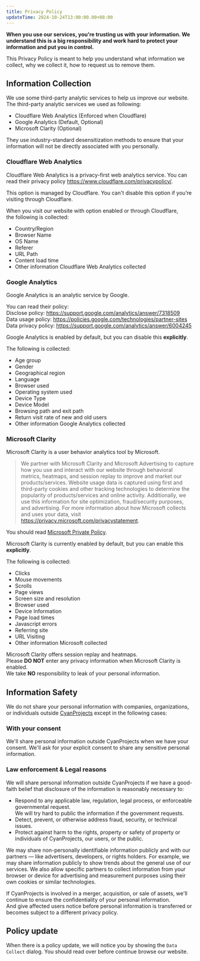 ```yaml
---
title: Privacy Policy
updateTime: 2024-10-24T13:00:00.00+08:00
---
```

<b>
When you use our services, 
you're trusting us with your information.  
</b>

<b>
We understand this is a big responsibility 
and work hard to protect your information 
and put you in control.
</b>

This Privacy Policy is meant to help you understand what information we collect, 
why we collect it, how to request us to remove them. 

## Information Collection

We use some third-party analytic services to help us improve our website.
The third-party analytic services we used as following:

- Cloudflare Web Analytics (Enforced when Cloudflare)
- Google Analytics (Default, Optional)
- Microsoft Clarity (Optional)

They use industry-standard desensitization methods 
to ensure that your information 
will not be directly associated with you personally.

### Cloudflare Web Analytics 
Cloudflare Web Analytics is a privacy-first web analytics service.
You can read their privacy policy https://www.cloudflare.com/privacypolicy/.

This option is managed by Cloudflare.
You can't disable this option if you’re visiting through Cloudflare.

When you visit our website with option enabled or through Cloudflare,  
the following is collected:
- Country/Region
- Browser Name
- OS Name
- Referer
- URL Path
- Content load time
- Other information Cloudflare Web Analytics collected

### Google Analytics
Google Analytics is an analytic service by Google.

You can read their policy:  
Disclose policy: https://support.google.com/analytics/answer/7318509  
Data usage policy: https://policies.google.com/technologies/partner-sites  
Data privacy policy: https://support.google.com/analytics/answer/6004245  

Google Analytics is enabled by default,
but you can disable this **explicitly**.

The following is collected:
- Age group
- Gender
- Geographical region
- Language
- Browser used
- Operating system used
- Device Type
- Device Model
- Browsing path and exit path
- Return visit rate of new and old users
- Other information Google Analytics collected

### Microsoft Clarity
Microsoft Clarity is a user behavior analytics tool by Microsoft.

> We partner with Microsoft Clarity and Microsoft Advertising 
to capture how you use and interact with our website through behavioral metrics, heatmaps, and session replay 
to improve and market our products/services. 
Website usage data is captured using first and third-party cookies and other tracking technologies 
to determine the popularity of products/services and online activity. Additionally, 
we use this information for site optimization, fraud/security purposes, and advertising. 
For more information about how Microsoft collects and uses your data, 
visit https://privacy.microsoft.com/privacystatement.

You should read [Microsoft Private Policy](https://privacy.microsoft.com/privacystatement).

Microsoft Clarity is currently enabled by default,
but you can enable this **explicitly**.

The following is collected:
- Clicks
- Mouse movements
- Scrolls
- Page views
- Screen size and resolution
- Browser used
- Device Information
- Page load times
- Javascript errors
- Referring site
- URL Visiting
- Other information Microsoft collected

Microsoft Clarity offers session replay and heatmaps.  
Please **DO NOT** enter any privacy information when Microsoft Clarity is enabled.  
We take **NO** responsibility to leak of your personal information. 

## Information Safety
We do not share your personal information 
with companies, organizations, or individuals outside [CyanProjects](https://github.com/CyanProjects)
except in the following cases:

### With your consent
We'll share personal information outside CyanProjects when we have your consent.
We'll ask for your explicit consent to share any sensitive personal information.

### Law enforcement & Legal reasons
We will share personal information outside CyanProjects 
if we have a good-faith belief that disclosure of the information is reasonably necessary to:

- Respond to any applicable law, regulation, legal process, or enforceable governmental request.  
  We will try hard to public the information if the government requests.
- Detect, prevent, or otherwise address fraud, security, or technical issues.
- Protect against harm to the rights, property or safety of property or individuals of CyanProjects, our users, or the public.

We may share non-personally identifiable information publicly and with our partners 
— like advertisers, developers, or rights holders. 
For example, we may share information publicly to show trends about the general use of our services. 
We also allow specific partners to collect information 
from your browser or device for advertising and measurement purposes using their own cookies or similar technologies.

If CyanProjects is involved in a merger, acquisition, or sale of assets,
we'll continue to ensure the confidentiality of your personal information.  
And give affected users notice 
before personal information is transferred or becomes subject to a different privacy policy.

## Policy update
When there is a policy update,
we will notice you by showing the `Data Collect` dialog.
You should read over before continue browse our website.

